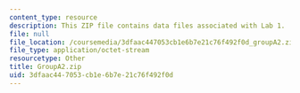 ```yaml
---
content_type: resource
description: This ZIP file contains data files associated with Lab 1.
file: null
file_location: /coursemedia/3dfaac447053cb1e6b7e21c76f492f0d_groupA2.zip
file_type: application/octet-stream
resourcetype: Other
title: GroupA2.zip
uid: 3dfaac44-7053-cb1e-6b7e-21c76f492f0d
---
```

